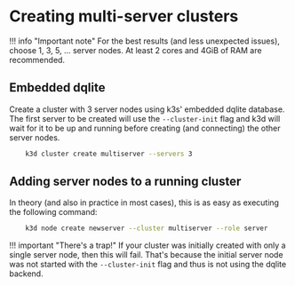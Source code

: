 # Creating multi-server clusters

!!! info "Important note"
    For the best results (and less unexpected issues), choose 1, 3, 5, ... server nodes.
	At least 2 cores and 4GiB of RAM are recommended.

## Embedded dqlite

Create a cluster with 3 server nodes using k3s' embedded dqlite database.
The first server to be created will use the `--cluster-init` flag and k3d will wait for it to be up and running before creating (and connecting) the other server nodes.

```bash
    k3d cluster create multiserver --servers 3
```

## Adding server nodes to a running cluster

In theory (and also in practice in most cases), this is as easy as executing the following command:

```bash
    k3d node create newserver --cluster multiserver --role server
```

!!! important "There's a trap!"
    If your cluster was initially created with only a single server node, then this will fail.
    That's because the initial server node was not started with the `--cluster-init` flag and thus is not using the dqlite backend.
